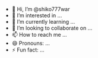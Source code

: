 - 👋 Hi, I’m @shiko777war
- 👀 I’m interested in ...
- 🌱 I’m currently learning ...
- 💞️ I’m looking to collaborate on ...
- 📫 How to reach me ...
- 😄 Pronouns: ...
- ⚡ Fun fact: ...

<!---
shiko777war/shiko777war is a ✨ special ✨ repository because its `README.md` (this file) appears on your GitHub profile.
You can click the Preview link to take a look at your changes.
--->
